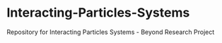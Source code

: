 # Interacting-Particles-Systems
Repository for Interacting Particles Systems - Beyond Research Project
